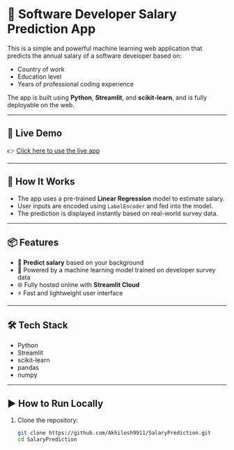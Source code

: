# 💼 Software Developer Salary Prediction App

This is a simple and powerful machine learning web application that predicts the annual salary of a software developer based on:

- Country of work
- Education level
- Years of professional coding experience

The app is built using **Python**, **Streamlit**, and **scikit-learn**, and is fully deployable on the web.

---

## 🚀 Live Demo

👉 [Click here to use the live app](https://salaryprediction-bdbwhts8xsmmqebbbcrpy7.streamlit.app/)

---

## 🧠 How It Works

- The app uses a pre-trained **Linear Regression** model to estimate salary.
- User inputs are encoded using `LabelEncoder` and fed into the model.
- The prediction is displayed instantly based on real-world survey data.

---

## 📦 Features

- 🔮 **Predict salary** based on your background
- 🧠 Powered by a machine learning model trained on developer survey data
- 🌐 Fully hosted online with **Streamlit Cloud**
- ⚡ Fast and lightweight user interface

---

## 🛠 Tech Stack

- Python
- Streamlit
- scikit-learn
- pandas
- numpy

---

## ▶️ How to Run Locally

1. Clone the repository:
   ```bash
   git clone https://github.com/Akhilesh9911/SalaryPrediction.git
   cd SalaryPrediction
